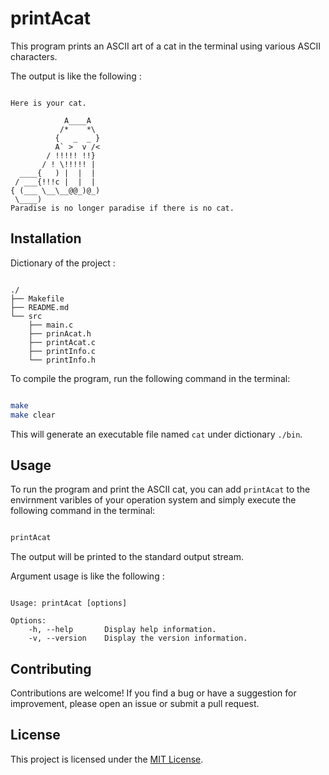 # printAcat

This program prints an ASCII art of a cat in the terminal using various ASCII characters.

The output is like the following :

```

Here is your cat.

            A____A
           /*    *\
          {   _  _ }
          A` >  v /<
        / !!!!! !!}
       / ! \!!!!! |
  ____{   ) |  |  |
 / ___{!!!c |  |  |
{ (___ \__\__@@_)@_)
 \____)
Paradise is no longer paradise if there is no cat.

```

## Installation

Dictionary of the project :

```tree

./
├── Makefile
├── README.md
└── src
    ├── main.c
    ├── prinAcat.h
    ├── printAcat.c
    ├── printInfo.c
    └── printInfo.h

```

To compile the program, run the following command in the terminal:

```bash

make
make clear

```

This will generate an executable file named `cat` under dictionary `./bin`.

## Usage

To run the program and print the ASCII cat, you can add `printAcat` to the envirnment varibles of your operation system and simply execute the following command in the terminal:

```bash

printAcat

```

The output will be printed to the standard output stream.

Argument usage is like the following :

```

Usage: printAcat [options] 

Options:
    -h, --help       Display help information.
    -v, --version    Display the version information.

```

## Contributing

Contributions are welcome! If you find a bug or have a suggestion for improvement, please open an issue or submit a pull request.

## License

This project is licensed under the [MIT License](https://opensource.org/licenses/MIT).
